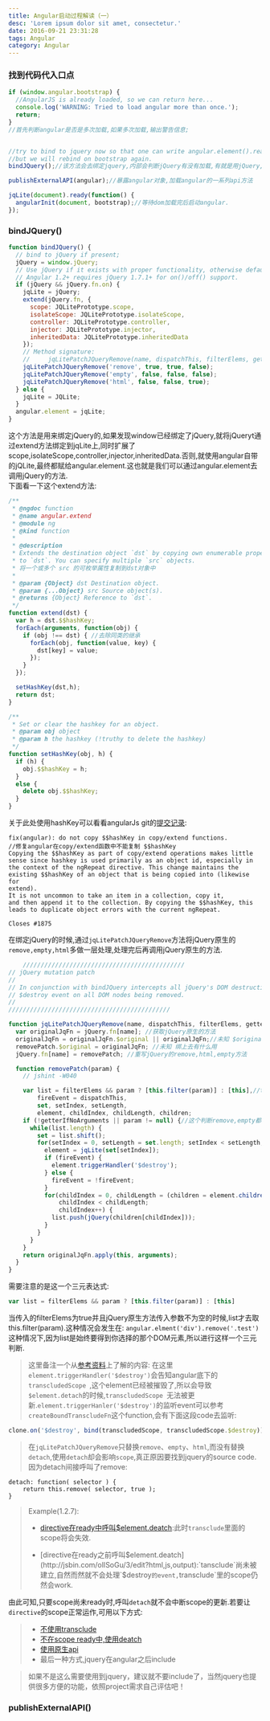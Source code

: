 ```yaml
---
title: Angular启动过程解读（一）
desc: 'Lorem ipsum dolor sit amet, consectetur.'
date: 2016-09-21 23:31:28
tags: Angular
category: Angular
---
```


### 找到代码代入口点    

  ```javascript
  if (window.angular.bootstrap) {
    //AngularJS is already loaded, so we can return here...
    console.log('WARNING: Tried to load angular more than once.');
    return;
  }
  //首先判断angular是否是多次加载,如果多次加载,输出警告信息;


  //try to bind to jquery now so that one can write angular.element().read()
  //but we will rebind on bootstrap again.
  bindJQuery();//该方法会去绑定jquery,内部会判断jQuery有没有加载,有就是用jQuery,没有则调用自带的jqLite

  publishExternalAPI(angular);//暴露angular对象,加载angular的一系列api方法

  jqLite(document).ready(function() {
    angularInit(document, bootstrap);//等待dom加载完后启动angular.
  });
  ```
  <!-- more -->

### bindJQuery()    

  ```javascript
  function bindJQuery() {
    // bind to jQuery if present;
    jQuery = window.jQuery;
    // Use jQuery if it exists with proper functionality, otherwise default to us.
    // Angular 1.2+ requires jQuery 1.7.1+ for on()/off() support.
    if (jQuery && jQuery.fn.on) {
      jqLite = jQuery;
      extend(jQuery.fn, {
        scope: JQLitePrototype.scope,
        isolateScope: JQLitePrototype.isolateScope,
        controller: JQLitePrototype.controller,
        injector: JQLitePrototype.injector,
        inheritedData: JQLitePrototype.inheritedData
      });
      // Method signature:
      //     jqLitePatchJQueryRemove(name, dispatchThis, filterElems, getterIfNoArguments)
      jqLitePatchJQueryRemove('remove', true, true, false);
      jqLitePatchJQueryRemove('empty', false, false, false);
      jqLitePatchJQueryRemove('html', false, false, true);
    } else {
      jqLite = JQLite;
    }
    angular.element = jqLite;
  }
  ```
这个方法是用来绑定jQuery的,如果发现window已经绑定了jQuery,就将jQueryt通过extend方法绑定到jqLite上,同时扩展了scope,isolateScope,controller,injector,inheritedData.否则,就使用angular自带的jQLite,最终都赋给angular.element.这也就是我们可以通过angular.element去调用jQuery的方法.    
下面看一下这个extend方法:    

```javascript
/**
 * @ngdoc function
 * @name angular.extend
 * @module ng
 * @kind function
 *
 * @description
 * Extends the destination object `dst` by copying own enumerable properties from the `src` object(s)
 * to `dst`. You can specify multiple `src` objects.
 * 将一个或多个 src 的可枚举属性复制到dst对象中
 *
 * @param {Object} dst Destination object.
 * @param {...Object} src Source object(s).
 * @returns {Object} Reference to `dst`.
 */
function extend(dst) {
  var h = dst.$$hashKey;
  forEach(arguments, function(obj) {
    if (obj !== dst) { //去除同类的继承
      forEach(obj, function(value, key) {
        dst[key] = value;
      });
    }
  });

  setHashKey(dst,h);
  return dst;
}

/**
 * Set or clear the hashkey for an object.
 * @param obj object
 * @param h the hashkey (!truthy to delete the hashkey)
 */
function setHashKey(obj, h) {
  if (h) {
    obj.$$hashKey = h;
  }
  else {
    delete obj.$$hashKey;
  }
}

```
关于此处使用hashKey可以看看angularJs git的[提交记录](https://gitcandy.com/Repository/Commit/angular.js/016e1e675e717ab851759eac5be640bd2f238331):    

```
fix(angular): do not copy $$hashKey in copy/extend functions.
//修复angular在copy/extend函数中不能复制 $$hashKey
Copying the $$hashKey as part of copy/extend operations makes little
sense since hashkey is used primarily as an object id, especially in
the context of the ngRepeat directive. This change maintains the
existing $$hashKey of an object that is being copied into (likewise for
extend).
It is not uncommon to take an item in a collection, copy it,
and then append it to the collection. By copying the $$hashKey, this
leads to duplicate object errors with the current ngRepeat.

Closes #1875
```
在绑定jQuery的时候,通过`jqLitePatchJQueryRemove`方法将jQuery原生的`remove,empty,html`多做一层处理,处理完后再调用jQuery原生的方法.

```javascript
	/////////////////////////////////////////////
// jQuery mutation patch
//
// In conjunction with bindJQuery intercepts all jQuery's DOM destruction apis and fires a
// $destroy event on all DOM nodes being removed.
//
/////////////////////////////////////////////

function jqLitePatchJQueryRemove(name, dispatchThis, filterElems, getterIfNoArguments) {
  var originalJqFn = jQuery.fn[name]; //获取jQuery原生的方法
  originalJqFn = originalJqFn.$original || originalJqFn;//未知 $original 有什么用
  removePatch.$original = originalJqFn; //未知 绑上去有什么用
  jQuery.fn[name] = removePatch; //重写jQuery的remove,html,empty方法

  function removePatch(param) {
    // jshint -W040

    var list = filterElems && param ? [this.filter(param)] : [this],//this指向jQuery选择对象,当传入的filterElems为true并且jQuery原生方法传入参数不为空的时候,list才去取this.filter(param).
        fireEvent = dispatchThis,
        set, setIndex, setLength,
        element, childIndex, childLength, children;
    if (!getterIfNoArguments || param != null) {//这个判断remove,empty都会走这里,当html('')传入参数不为空也会走这里.
      while(list.length) {
        set = list.shift();
        for(setIndex = 0, setLength = set.length; setIndex < setLength; setIndex++) {
          element = jqLite(set[setIndex]);
          if (fireEvent) {
            element.triggerHandler('$destroy');
          } else {
            fireEvent = !fireEvent;
          }
          for(childIndex = 0, childLength = (children = element.children()).length;
              childIndex < childLength;
              childIndex++) {
            list.push(jQuery(children[childIndex]));
          }
        }
      }
    }
    return originalJqFn.apply(this, arguments);
  }
}
```
需要注意的是这一个三元表达式:
```javascript
var list = filterElems && param ? [this.filter(param)] : [this]
```
当传入的filterElems为true并且jQuery原生方法传入参数不为空的时候,list才去取this.filter(param).这种情况会发生在:
`angular.elment('div').remove('.test')`这种情况下,因为list是始终要得到你选择的那个DOM元素,所以进行这样一个三元判断.    
>这里备注一个从[参考资料](http://www.sparrowjang.com/2014/01/11/jquery-detach-on-angular-directive/)上了解的内容:
在这里`element.triggerHandler('$destroy')`会告知angular底下的`transcludedScope `,这个element已经被摧毁了,所以会导致`$element.detach`的时候,`transcludedScope `无法被更新.`element.triggerHanler('$destroy')`的监听event可以参考`createBoundTranscludeFn`这个function,会有下面这段code去监听:    
>
```javascript
clone.on('$destroy', bind(transcludedScope, transcludedScope.$destroy));
```
>在`jqLitePatchJQueryRemove`只替换`remove`、`empty`、`html`,而没有替换`detach`,使用`detach`却会影响`scope`,真正原因要找到jquery的source code.
因为detach间接呼叫了remove:    
>
```javasript
detach: function( selector ) {
	return this.remove( selector, true );
}
```
>Example(1.2.7):
>    
>* [directive在ready中呼叫$element.deatch](http://jsbin.com/olISoGu/1/edit?html,js,output):此时`transclude`里面的scope将会失效.    
>
>* [directive在ready之前呼叫$element.deatch](http://jsbin.com/olISoGu/3/edit?html,js,output):`tansclude`尚未被建立,自然而然就不会处理`$destroy`的event,`transclude`里的scope仍然会work.     
>
由此可知,只要scope尚未ready时,呼叫`detach`就不会中断scope的更新.若要让`directive`的scope正常运作,可用以下方式:    
>
>* 	[不使用transclude](http://jsbin.com/olISoGu/4/edit?html,js,output)
>* [不在scope ready中,使用deatch](http://jsbin.com/olISoGu/3/edit?html,js,output)
>* [使用原生api](http://jsbin.com/olISoGu/5/edit?html,js,output)
>* 最后一种方式,jquery在angular之后include    

> 如果不是这么需要使用到jquery，建议就不要include了，当然jquery也提供很多方便的功能，依照project需求自己评估吧！

### publishExternalAPI()
